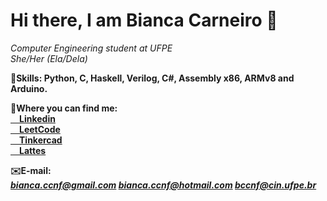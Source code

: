<head>
<h1> Hi there, I am Bianca Carneiro 👋</h1>
<head>
  
<body>
  <p>
    <i>Computer Engineering student at UFPE<br>
      She/Her (Ela/Dela)</i>
   </p>
<p><b>🧠Skills:<b> Python, C, Haskell, Verilog, C#, Assembly x86, ARMv8 and Arduino.</p>
<p><b>💬Where you can find me:<b><br>
    <a href="https://www.linkedin.com/in/bianca-carneiro-da-cunha-77222b191/"> &emsp;Linkedin</a><br>
    <a href="https://leetcode.com/bccnf/"> &emsp;LeetCode</a><br>
    <a href="https://www.tinkercad.com/users/ktm1UhjdPZW-bianca-carneiro-da-cunha"> &emsp;Tinkercad</a><br>
    <a href="http://lattes.cnpq.br/7849446439578091"> &emsp;Lattes</a><br>
</p>
<p>✉️E-mail:<br><i>
      <a href="mailto:bianca.ccnf@gmail.com">bianca.ccnf@gmail.com</a>
      <a href="mailto:bianca.ccnf@hotmail.com">bianca.ccnf@hotmail.com</a>
      <a href="mailto:bccnf@cin.ufpe.br">bccnf@cin.ufpe.br</a>
</p>
<body>

